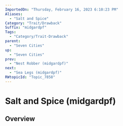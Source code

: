 ```yaml
---
ImportedOn: "Thursday, February 16, 2023 6:10:23 PM"
Aliases:
  - "Salt and Spice"
Category: "Trait/Drawback"
Suffix: "midgardpf"
Tags:
  - "Category/Trait-Drawback"
parent:
  - "Seven Cities"
up:
  - "Seven Cities"
prev:
  - "Nest Robber (midgardpf)"
next:
  - "Sea Legs (midgardpf)"
RWtopicId: "Topic_7858"
---
```

# Salt and Spice (midgardpf)
## Overview
